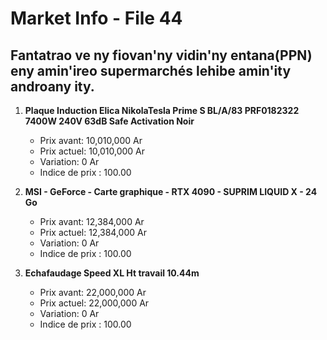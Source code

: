 # Market Info - File 44

## Fantatrao ve ny fiovan'ny vidin'ny entana(PPN) eny amin'ireo supermarchés lehibe amin'ity androany ity.

1. **Plaque Induction Elica NikolaTesla Prime S BL/A/83 PRF0182322 7400W 240V 63dB Safe Activation Noir**
   - Prix avant: 10,010,000 Ar
   - Prix actuel: 10,010,000 Ar
   - Variation: 0 Ar
   - Indice de prix : 100.00

2. **MSI - GeForce - Carte graphique - RTX 4090 - SUPRIM LIQUID X - 24 Go**
   - Prix avant: 12,384,000 Ar
   - Prix actuel: 12,384,000 Ar
   - Variation: 0 Ar
   - Indice de prix : 100.00

3. **Echafaudage Speed XL Ht travail 10.44m**
   - Prix avant: 22,000,000 Ar
   - Prix actuel: 22,000,000 Ar
   - Variation: 0 Ar
   - Indice de prix : 100.00

